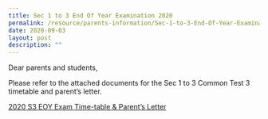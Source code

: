 ```yaml
---
title: Sec 1 to 3 End Of Year Examination 2020
permalink: /resource/parents-information/Sec-1-to-3-End-Of-Year-Examination-2020
date: 2020-09-03
layout: post
description: ""
---
```

Dear parents and students,

Please refer to the attached documents for the Sec 1 to 3 Common Test 3 timetable and parent’s letter.

[2020 S3 EOY Exam Time-table & Parent’s Letter](/files/Parents'%20Information/Sec%201%20to%203%20End%20Of%20Year%20Exam%2020/2020-S3-EOY-Exam-Time-table-Parents-Letter.pdf)